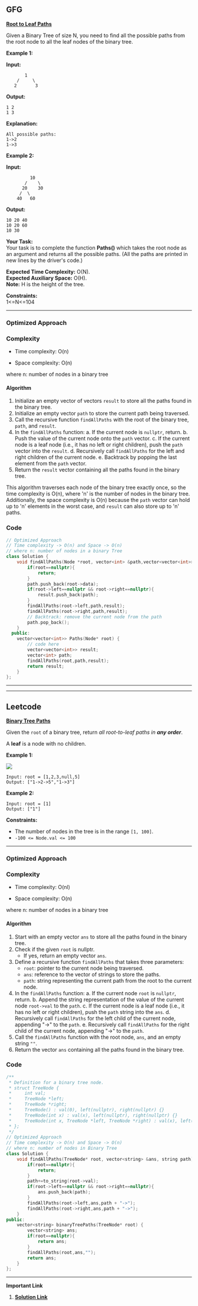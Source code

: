 

## GFG

**[Root to Leaf Paths](https://www.geeksforgeeks.org/problems/root-to-leaf-paths/1)**

Given a Binary Tree of size N, you need to find all the possible paths from the root node to all the leaf nodes of the binary tree.

**Example 1:**

**Input:**
```
       1
    /     \
   2       3
```

**Output:** 
```
1 2   
1 3
``` 

**Explanation:** 
```
All possible paths:
1->2
1->3
```

**Example 2:**

**Input:**
```
         10
       /    \
      20    30
     /  \
    40   60
```

**Output:** 
```
10 20 40   
10 20 60   
10 30
``` 

**Your Task:**  
Your task is to complete the function **Paths()** which takes the root node as an argument and returns all the possible paths. (All the paths are printed in new lines by the driver's code.)

**Expected Time Complexity:** O(N).  
**Expected Auxiliary Space:** O(H).  
**Note:** H is the height of the tree.

**Constraints:**  
1<=N<=104
***

### Optimized Approach

### Complexity

- Time complexity: O(n)
    
- Space complexity: O(n)
    
where n: number of nodes in a binary tree


#### Algorithm

1. Initialize an empty vector of vectors `result` to store all the paths found in the binary tree.
2. Initialize an empty vector `path` to store the current path being traversed.
3. Call the recursive function `findAllPaths` with the root of the binary tree, `path`, and `result`.
4. In the `findAllPaths` function:
   a. If the current node is `nullptr`, return.
   b. Push the value of the current node onto the `path` vector.
   c. If the current node is a leaf node (i.e., it has no left or right children), push the `path` vector into the `result`.
   d. Recursively call `findAllPaths` for the left and right children of the current node.
   e. Backtrack by popping the last element from the `path` vector.
5. Return the `result` vector containing all the paths found in the binary tree.

This algorithm traverses each node of the binary tree exactly once, so the time complexity is O(n), where 'n' is the number of nodes in the binary tree. Additionally, the space complexity is O(n) because the `path` vector can hold up to 'n' elements in the worst case, and `result` can also store up to 'n' paths.


### Code
```cpp
// Optimized Approach
// Time complexity -> O(n) and Space -> O(n)
// where n: number of nodes in a binary Tree
class Solution {
    void findAllPaths(Node *root, vector<int> &path,vector<vector<int>> &result){
        if(root==nullptr){
            return;
        }
        path.push_back(root->data);
        if(root->left==nullptr && root->right==nullptr){
            result.push_back(path);
        }
        findAllPaths(root->left,path,result);
        findAllPaths(root->right,path,result);
        // Backtrack: remove the current node from the path
        path.pop_back();
    }
  public:
    vector<vector<int>> Paths(Node* root) {
        // code here
        vector<vector<int>> result;
        vector<int> path;
        findAllPaths(root,path,result);
        return result;
    }
};
```


***
***

## Leetcode

**[Binary Tree Paths](https://leetcode.com/problems/binary-tree-paths/)**

Given the `root` of a binary tree, return _all root-to-leaf paths in **any order**_.

A **leaf** is a node with no children.

**Example 1:**

![](https://assets.leetcode.com/uploads/2021/03/12/paths-tree.jpg)

```
Input: root = [1,2,3,null,5]
Output: ["1->2->5","1->3"]
```

**Example 2:**

```
Input: root = [1]
Output: ["1"]
```

**Constraints:**

- The number of nodes in the tree is in the range `[1, 100]`.
- `-100 <= Node.val <= 100`

***

### Optimized Approach

### Complexity

- Time complexity: O(nl)
    
- Space complexity: O(n)
    

where n: number of nodes in a binary tree

#### Algorithm

1. Start with an empty vector `ans` to store all the paths found in the binary tree.
2. Check if the given `root` is nullptr.
   - If yes, return an empty vector `ans`.
3. Define a recursive function `findAllPaths` that takes three parameters:
   - `root`: pointer to the current node being traversed.
   - `ans`: reference to the vector of strings to store the paths.
   - `path`: string representing the current path from the root to the current node.
4. In the `findAllPaths` function:
   a. If the current node `root` is `nullptr`, return.
   b. Append the string representation of the value of the current node `root->val` to the `path`.
   c. If the current node is a leaf node (i.e., it has no left or right children), push the `path` string into the `ans`.
   d. Recursively call `findAllPaths` for the left child of the current node, appending "->" to the `path`.
   e. Recursively call `findAllPaths` for the right child of the current node, appending "->" to the `path`.
5. Call the `findAllPaths` function with the root node, `ans`, and an empty string `""`.
6. Return the vector `ans` containing all the paths found in the binary tree.
### Code

```cpp
/**
 * Definition for a binary tree node.
 * struct TreeNode {
 *     int val;
 *     TreeNode *left;
 *     TreeNode *right;
 *     TreeNode() : val(0), left(nullptr), right(nullptr) {}
 *     TreeNode(int x) : val(x), left(nullptr), right(nullptr) {}
 *     TreeNode(int x, TreeNode *left, TreeNode *right) : val(x), left(left), right(right) {}
 * };
 */
// Optimized Approach
// Time complexity -> O(n) and Space -> O(n)
// where n: number of nodes in Binary Tree
class Solution {
    void findAllPaths(TreeNode* root, vector<string> &ans, string path){
        if(root==nullptr){
            return;
        }
        path+=to_string(root->val);
        if(root->left==nullptr && root->right==nullptr){
            ans.push_back(path);
        }
        findAllPaths(root->left,ans,path + "->");
        findAllPaths(root->right,ans,path + "->");
    }
public:
    vector<string> binaryTreePaths(TreeNode* root) {
        vector<string> ans;
        if(root==nullptr){
            return ans;
        }
        findAllPaths(root,ans,"");
        return ans;
    }
};
```


***

**Important Link**
1. **[Solution Link](https://leetcode.com/problems/binary-tree-paths/solutions/4958320/optimized-approach-with-explanation-best-c-solution-beats-100-00-of-users-with-c)**